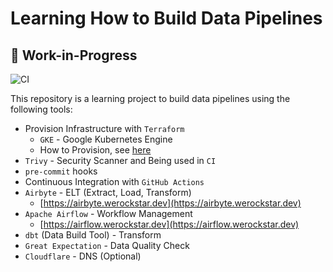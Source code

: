 # Learning How to Build Data Pipelines

## 🔁 Work-in-Progress

![CI](https://github.com/WeRockStar/data-pipeline/actions/workflows/ci.yaml/badge.svg)

This repository is a learning project to build data pipelines using the following tools:

- Provision Infrastructure with `Terraform`
  - `GKE` - Google Kubernetes Engine
  - How to Provision, see [here](./iac/README.md)
- `Trivy` - Security Scanner and Being used in `CI`
- `pre-commit` hooks
- Continuous Integration with `GitHub Actions`
- `Airbyte` - ELT (Extract, Load, Transform)
  - [https://airbyte.werockstar.dev](https://airbyte.werockstar.dev)
- `Apache Airflow` - Workflow Management
  - [https://airflow.werockstar.dev](https://airflow.werockstar.dev)
- `dbt` (Data Build Tool) - Transform
- `Great Expectation` - Data Quality Check
- `Cloudflare` - DNS (Optional)
